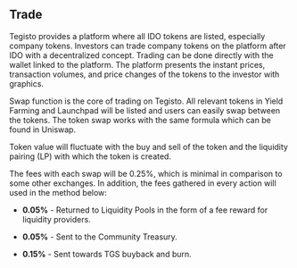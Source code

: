 ﻿## Trade
Tegisto provides a platform where all IDO tokens are listed, especially company tokens. Investors can trade company tokens on the platform after IDO with a decentralized concept. Trading can be done directly with the wallet linked to the platform. The platform presents the instant prices, transaction volumes, and price changes of the tokens to the investor with graphics.

Swap function is the core of trading on Tegisto. All relevant tokens in Yield Farming and Launchpad will be listed and users can easily swap between the tokens. The token swap works with the same formula which can be found in Uniswap.

Token value will fluctuate with the buy and sell of the token and the liquidity pairing (LP) with which the token is created.

The fees with each swap will be 0.25%, which is minimal in comparison to some other exchanges. In addition, the fees gathered in every action will used in the method below:

* **0.05%** - Returned to Liquidity Pools in the form of a fee reward for liquidity providers.

* **0.05%** - Sent to the Community Treasury.

* **0.15%** - Sent towards TGS buyback and burn.
